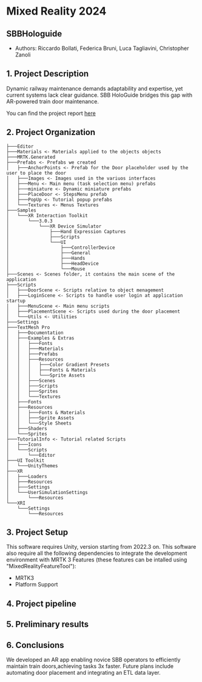 # Mixed Reality 2024
## SBBHologuide
- Authors: Riccardo Bollati, Federica Bruni, Luca Tagliavini, Christopher Zanoli

## 1. Project Description
Dynamic railway maintenance demands adaptability and expertise, yet current systems lack clear guidance. SBB HoloGuide bridges this gap with AR-powered train door maintenance. 

You can find the project report [here](//TODO)

## 2. Project Organization
```
├───Editor
├───Materials <- Materials applied to the objects objects
├───MRTK.Generated
├───Prefabs <- Prefabs we created
│   ├───AnchorPoints <- Prefab for the Door placeholder used by the user to place the door
│   ├───Images <- Images used in the variuos interfaces
│   ├───Menu <- Main menu (task selection menu) prefabs
│   ├───miniature <- Dynamic miniature prefabs
│   ├───PlaceDoor <- StepsMenu prefab
│   ├───PopUp <- Tutorial popup prefabs
│   └───Textures <- Menus Textures
├───Samples
│   └───XR Interaction Toolkit
│       └───3.0.3
│           └───XR Device Simulator
│               ├───Hand Expression Captures
│               ├───Scripts
│               └───UI
│                   ├───ControllerDevice
│                   ├───General
│                   ├───Hands
│                   ├───HeadDevice
│                   └───Mouse
├───Scenes <- Scenes folder, it contains the main scene of the application
├───Scripts
│   ├───DoorScene <- Scripts relative to object menagement
│   ├───LoginScene <- Scripts to handle user login at application startup
│   ├───MenuScene <- Main menu scripts
│   ├───PlacementScene <- Scripts used during the door placement
│   └───Utils <- Utilities
├───Settings
├───TextMesh Pro
│   ├───Documentation
│   ├───Examples & Extras
│   │   ├───Fonts
│   │   ├───Materials
│   │   ├───Prefabs
│   │   ├───Resources
│   │   │   ├───Color Gradient Presets
│   │   │   ├───Fonts & Materials
│   │   │   └───Sprite Assets
│   │   ├───Scenes
│   │   ├───Scripts
│   │   ├───Sprites
│   │   └───Textures
│   ├───Fonts
│   ├───Resources
│   │   ├───Fonts & Materials
│   │   ├───Sprite Assets
│   │   └───Style Sheets
│   ├───Shaders
│   └───Sprites
├───TutorialInfo <- Tutorial related Scripts
│   ├───Icons
│   └───Scripts
│       └───Editor
├───UI Toolkit
│   └───UnityThemes
├───XR
│   ├───Loaders
│   ├───Resources
│   ├───Settings
│   └───UserSimulationSettings
│       └───Resources
└───XRI
    └───Settings
        └───Resources
```
## 3. Project Setup
This software requires Unity, version starting from 2022.3 on. This software also require all the following dependencies to integrate the development environment with MRTK 3 Features (these features can be intalled using "MixedRealityFeatureTool"):
- MRTK3
- Platform Support

## 4. Project pipeline

## 5. Preliminary results

## 6. Conclusions

We developed an AR app enabling novice SBB operators to efficiently maintain train doors,achieving tasks 3x faster. Future plans include automating door placement and integrating an ETL data layer.

